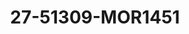 ---
title: 27-51309-MOR1451
image: /v1543919832/viterbo/27-51309-MOR1451.jpg
brand: mori-lee
layout: vestito
---